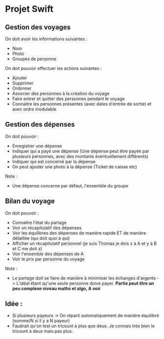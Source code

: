 # Projet Swift

## Gestion des voyages  
On doit avoir les informations suivantes :
* Nom
* Photo
* Groupes de personne

On doit pouvoir effectuer les actions suivantes :
* Ajouter
* Supprimer
* Ordonner
* Associer des personnes à la création du voyage
* Faire entrer et quitter des personnes pendant le voyage
* Connaitre les personnes présentes (avec dates d'entrée de sortie) et avec ordre modulable

## Gestion des dépenses

On doit pouvoir :
* Enregistrer une dépense
* Indiquer qui a payé une dépense (Une dépense peut être payée par plusieurs
  personnes, avec des montants éventuellement différents)
* Indiquer qui est concerné par la dépense
* On peut ajouter une photo à la dépense (Ticket de caisse etc)

Note :
* Une dépense concerne par défaut, l'ensemble du groupe

## Bilan du voyage

On doit pouvoir :
* Connaitre l'état du partage
* Voir un récapitulatif des dépenses
* Voir les équilibres des dépenses de manière rapide ET de manière détaillée
  (qui doit quoi à qui)
* Afficher un récapitulatif personnel (je suis Thomas je dois x à A et y à B et
  C me doit z)
* Voir l'ensemble des dépenses de A
* Voir le prix par personne du voyage

Note :
* Le partage doit se faire de manière à minimiser les échanges d'argents ->
  L'idéal étant qu'une seule personne doive payer. **Partie peut être un peu
  complexe niveau maths et algo, A voir**

## Idée :

* Si plusieurs payeurs -> On réparti automatiquement de manière équilibré (somme/N
si il y a N payeur)
* Faudrait qu'on test un tricount à plus que deux. Je connais très bien le
  tricount à deux mais pas plus.
